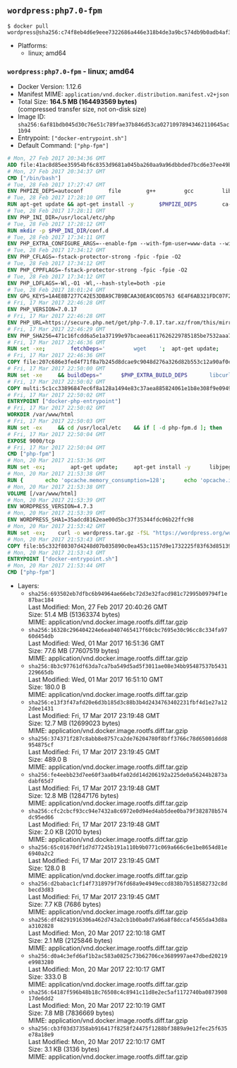 ## `wordpress:php7.0-fpm`

```console
$ docker pull wordpress@sha256:c74f8eb4d6e9eee7322686a446e318b4de3a9bc574db9b0adb4af326fb294b2f
```

-	Platforms:
	-	linux; amd64

### `wordpress:php7.0-fpm` - linux; amd64

-	Docker Version: 1.12.6
-	Manifest MIME: `application/vnd.docker.distribution.manifest.v2+json`
-	Total Size: **164.5 MB (164493569 bytes)**  
	(compressed transfer size, not on-disk size)
-	Image ID: `sha256:6af81bdb045d30c76e51c789fae37b846d53ca02710978943462110645ac1b94`
-	Entrypoint: `["docker-entrypoint.sh"]`
-	Default Command: `["php-fpm"]`

```dockerfile
# Mon, 27 Feb 2017 20:34:36 GMT
ADD file:41ac8d85ee35954bf6c8353d9681a045ba260aa9a96dbbded7bcd6e37ee49bea in / 
# Mon, 27 Feb 2017 20:34:37 GMT
CMD ["/bin/bash"]
# Tue, 28 Feb 2017 17:27:47 GMT
ENV PHPIZE_DEPS=autoconf 		file 		g++ 		gcc 		libc-dev 		make 		pkg-config 		re2c
# Tue, 28 Feb 2017 17:28:10 GMT
RUN apt-get update && apt-get install -y 		$PHPIZE_DEPS 		ca-certificates 		curl 		libedit2 		libsqlite3-0 		libxml2 		xz-utils 	--no-install-recommends && rm -r /var/lib/apt/lists/*
# Tue, 28 Feb 2017 17:28:11 GMT
ENV PHP_INI_DIR=/usr/local/etc/php
# Tue, 28 Feb 2017 17:28:12 GMT
RUN mkdir -p $PHP_INI_DIR/conf.d
# Tue, 28 Feb 2017 17:34:11 GMT
ENV PHP_EXTRA_CONFIGURE_ARGS=--enable-fpm --with-fpm-user=www-data --with-fpm-group=www-data
# Tue, 28 Feb 2017 17:34:12 GMT
ENV PHP_CFLAGS=-fstack-protector-strong -fpic -fpie -O2
# Tue, 28 Feb 2017 17:34:12 GMT
ENV PHP_CPPFLAGS=-fstack-protector-strong -fpic -fpie -O2
# Tue, 28 Feb 2017 17:34:12 GMT
ENV PHP_LDFLAGS=-Wl,-O1 -Wl,--hash-style=both -pie
# Tue, 28 Feb 2017 18:01:24 GMT
ENV GPG_KEYS=1A4E8B7277C42E53DBA9C7B9BCAA30EA9C0D5763 6E4F6AB321FDC07F2C332E3AC2BF0BC433CFC8B3
# Fri, 17 Mar 2017 22:46:28 GMT
ENV PHP_VERSION=7.0.17
# Fri, 17 Mar 2017 22:46:28 GMT
ENV PHP_URL=https://secure.php.net/get/php-7.0.17.tar.xz/from/this/mirror PHP_ASC_URL=https://secure.php.net/get/php-7.0.17.tar.xz.asc/from/this/mirror
# Fri, 17 Mar 2017 22:46:29 GMT
ENV PHP_SHA256=471c16fcdd6a5e1a37199e97bcaeea6117626229785185be7532aaa7c6ee04be PHP_MD5=549df69a7a3c79d49fcafe2097579d9e
# Fri, 17 Mar 2017 22:46:36 GMT
RUN set -xe; 		fetchDeps=' 		wget 	'; 	apt-get update; 	apt-get install -y --no-install-recommends $fetchDeps; 	rm -rf /var/lib/apt/lists/*; 		mkdir -p /usr/src; 	cd /usr/src; 		wget -O php.tar.xz "$PHP_URL"; 		if [ -n "$PHP_SHA256" ]; then 		echo "$PHP_SHA256 *php.tar.xz" | sha256sum -c -; 	fi; 	if [ -n "$PHP_MD5" ]; then 		echo "$PHP_MD5 *php.tar.xz" | md5sum -c -; 	fi; 		if [ -n "$PHP_ASC_URL" ]; then 		wget -O php.tar.xz.asc "$PHP_ASC_URL"; 		export GNUPGHOME="$(mktemp -d)"; 		for key in $GPG_KEYS; do 			gpg --keyserver ha.pool.sks-keyservers.net --recv-keys "$key"; 		done; 		gpg --batch --verify php.tar.xz.asc php.tar.xz; 		rm -r "$GNUPGHOME"; 	fi; 		apt-get purge -y --auto-remove $fetchDeps
# Fri, 17 Mar 2017 22:46:36 GMT
COPY file:207c686e3fed4f71f8a7b245d8dcae9c9048d276a326d82b553c12a90af0c0ca in /usr/local/bin/ 
# Fri, 17 Mar 2017 22:50:00 GMT
RUN set -xe 	&& buildDeps=" 		$PHP_EXTRA_BUILD_DEPS 		libcurl4-openssl-dev 		libedit-dev 		libsqlite3-dev 		libssl-dev 		libxml2-dev 	" 	&& apt-get update && apt-get install -y $buildDeps --no-install-recommends && rm -rf /var/lib/apt/lists/* 		&& export CFLAGS="$PHP_CFLAGS" 		CPPFLAGS="$PHP_CPPFLAGS" 		LDFLAGS="$PHP_LDFLAGS" 	&& docker-php-source extract 	&& cd /usr/src/php 	&& ./configure 		--with-config-file-path="$PHP_INI_DIR" 		--with-config-file-scan-dir="$PHP_INI_DIR/conf.d" 				--disable-cgi 				--enable-ftp 		--enable-mbstring 		--enable-mysqlnd 				--with-curl 		--with-libedit 		--with-openssl 		--with-zlib 				$PHP_EXTRA_CONFIGURE_ARGS 	&& make -j "$(nproc)" 	&& make install 	&& { find /usr/local/bin /usr/local/sbin -type f -executable -exec strip --strip-all '{}' + || true; } 	&& make clean 	&& docker-php-source delete 		&& apt-get purge -y --auto-remove -o APT::AutoRemove::RecommendsImportant=false $buildDeps
# Fri, 17 Mar 2017 22:50:02 GMT
COPY multi:5c1cc33896847ec6f8a128a1494e83c37aea885824061e1b8e308f9e09499956 in /usr/local/bin/ 
# Fri, 17 Mar 2017 22:50:02 GMT
ENTRYPOINT ["docker-php-entrypoint"]
# Fri, 17 Mar 2017 22:50:02 GMT
WORKDIR /var/www/html
# Fri, 17 Mar 2017 22:50:03 GMT
RUN set -ex 	&& cd /usr/local/etc 	&& if [ -d php-fpm.d ]; then 		sed 's!=NONE/!=!g' php-fpm.conf.default | tee php-fpm.conf > /dev/null; 		cp php-fpm.d/www.conf.default php-fpm.d/www.conf; 	else 		mkdir php-fpm.d; 		cp php-fpm.conf.default php-fpm.d/www.conf; 		{ 			echo '[global]'; 			echo 'include=etc/php-fpm.d/*.conf'; 		} | tee php-fpm.conf; 	fi 	&& { 		echo '[global]'; 		echo 'error_log = /proc/self/fd/2'; 		echo; 		echo '[www]'; 		echo '; if we send this to /proc/self/fd/1, it never appears'; 		echo 'access.log = /proc/self/fd/2'; 		echo; 		echo 'clear_env = no'; 		echo; 		echo '; Ensure worker stdout and stderr are sent to the main error log.'; 		echo 'catch_workers_output = yes'; 	} | tee php-fpm.d/docker.conf 	&& { 		echo '[global]'; 		echo 'daemonize = no'; 		echo; 		echo '[www]'; 		echo 'listen = [::]:9000'; 	} | tee php-fpm.d/zz-docker.conf
# Fri, 17 Mar 2017 22:50:04 GMT
EXPOSE 9000/tcp
# Fri, 17 Mar 2017 22:50:04 GMT
CMD ["php-fpm"]
# Mon, 20 Mar 2017 21:53:36 GMT
RUN set -ex; 		apt-get update; 	apt-get install -y 		libjpeg-dev 		libpng12-dev 	; 	rm -rf /var/lib/apt/lists/*; 		docker-php-ext-configure gd --with-png-dir=/usr --with-jpeg-dir=/usr; 	docker-php-ext-install gd mysqli opcache
# Mon, 20 Mar 2017 21:53:38 GMT
RUN { 		echo 'opcache.memory_consumption=128'; 		echo 'opcache.interned_strings_buffer=8'; 		echo 'opcache.max_accelerated_files=4000'; 		echo 'opcache.revalidate_freq=2'; 		echo 'opcache.fast_shutdown=1'; 		echo 'opcache.enable_cli=1'; 	} > /usr/local/etc/php/conf.d/opcache-recommended.ini
# Mon, 20 Mar 2017 21:53:38 GMT
VOLUME [/var/www/html]
# Mon, 20 Mar 2017 21:53:39 GMT
ENV WORDPRESS_VERSION=4.7.3
# Mon, 20 Mar 2017 21:53:39 GMT
ENV WORDPRESS_SHA1=35adcd8162eae00d5bc37f35344fdc06b22ffc98
# Mon, 20 Mar 2017 21:53:42 GMT
RUN set -ex; 	curl -o wordpress.tar.gz -fSL "https://wordpress.org/wordpress-${WORDPRESS_VERSION}.tar.gz"; 	echo "$WORDPRESS_SHA1 *wordpress.tar.gz" | sha1sum -c -; 	tar -xzf wordpress.tar.gz -C /usr/src/; 	rm wordpress.tar.gz; 	chown -R www-data:www-data /usr/src/wordpress
# Mon, 20 Mar 2017 21:53:43 GMT
COPY file:b5c332f80307d4248d07b035890c0ea453c1157d9e1732225f83f63d851392b5 in /usr/local/bin/ 
# Mon, 20 Mar 2017 21:53:43 GMT
ENTRYPOINT ["docker-entrypoint.sh"]
# Mon, 20 Mar 2017 21:53:44 GMT
CMD ["php-fpm"]
```

-	Layers:
	-	`sha256:693502eb7dfbc6b94964ae66ebc72d3e32facd981c72995b09794f1e87bac184`  
		Last Modified: Mon, 27 Feb 2017 20:40:26 GMT  
		Size: 51.4 MB (51363374 bytes)  
		MIME: application/vnd.docker.image.rootfs.diff.tar.gzip
	-	`sha256:16328c296404224e6ea0407465417f60cbc7695e30c96cc8c334fa9760d454db`  
		Last Modified: Wed, 01 Mar 2017 16:51:36 GMT  
		Size: 77.6 MB (77607519 bytes)  
		MIME: application/vnd.docker.image.rootfs.diff.tar.gzip
	-	`sha256:8b3c97761df63da7ca7ba549d5ad5f3011ae08e34bb95487537b5431229665db`  
		Last Modified: Wed, 01 Mar 2017 16:51:10 GMT  
		Size: 180.0 B  
		MIME: application/vnd.docker.image.rootfs.diff.tar.gzip
	-	`sha256:e13f3f47afd20e6d3b185d3c88b3b4d2434763402231fbf4d1e27a122dee1431`  
		Last Modified: Fri, 17 Mar 2017 23:19:48 GMT  
		Size: 12.7 MB (12699023 bytes)  
		MIME: application/vnd.docker.image.rootfs.diff.tar.gzip
	-	`sha256:374371f287c8abb8e8757ca2de76204780f8bff3766c78d65001ddd8954875cf`  
		Last Modified: Fri, 17 Mar 2017 23:19:45 GMT  
		Size: 489.0 B  
		MIME: application/vnd.docker.image.rootfs.diff.tar.gzip
	-	`sha256:fe4eebb23d7ee60f3aa0b4fa02dd14d206192a225de0a56244b2873adabf65d7`  
		Last Modified: Fri, 17 Mar 2017 23:19:48 GMT  
		Size: 12.8 MB (12847176 bytes)  
		MIME: application/vnd.docker.image.rootfs.diff.tar.gzip
	-	`sha256:cfc2cbcf93cc94e7432a8c6972e0d94ed4ab5dee0ba79f382878b574dc95ed66`  
		Last Modified: Fri, 17 Mar 2017 23:19:48 GMT  
		Size: 2.0 KB (2010 bytes)  
		MIME: application/vnd.docker.image.rootfs.diff.tar.gzip
	-	`sha256:65c01670df1d7d77245b191a110b9b0771c069a666c6e1be8654d81e6940a2c2`  
		Last Modified: Fri, 17 Mar 2017 23:19:45 GMT  
		Size: 128.0 B  
		MIME: application/vnd.docker.image.rootfs.diff.tar.gzip
	-	`sha256:d2babac1cf14f7318979f76fd68a9e4949eccd838b7b518582732c8dbecd3d83`  
		Last Modified: Fri, 17 Mar 2017 23:19:45 GMT  
		Size: 7.7 KB (7686 bytes)  
		MIME: application/vnd.docker.image.rootfs.diff.tar.gzip
	-	`sha256:df48291916306a462d743a2cb1b0ba0d7a96a8f8dccaf4565da43d8aa3102828`  
		Last Modified: Mon, 20 Mar 2017 22:10:18 GMT  
		Size: 2.1 MB (2125846 bytes)  
		MIME: application/vnd.docker.image.rootfs.diff.tar.gzip
	-	`sha256:d0a4c3efd6af1b2ac583a0825c73b62706ce3689997ae47dbed20219e9983280`  
		Last Modified: Mon, 20 Mar 2017 22:10:17 GMT  
		Size: 333.0 B  
		MIME: application/vnd.docker.image.rootfs.diff.tar.gzip
	-	`sha256:64187f596b48b18c76508c4c8941c11d8e2ec5af1172740ba087390817de6dd2`  
		Last Modified: Mon, 20 Mar 2017 22:10:19 GMT  
		Size: 7.8 MB (7836669 bytes)  
		MIME: application/vnd.docker.image.rootfs.diff.tar.gzip
	-	`sha256:cb3f03d37358ab916417f8258f24475f1288bf3889a9e12fec25f635e78a18e9`  
		Last Modified: Mon, 20 Mar 2017 22:10:17 GMT  
		Size: 3.1 KB (3136 bytes)  
		MIME: application/vnd.docker.image.rootfs.diff.tar.gzip
